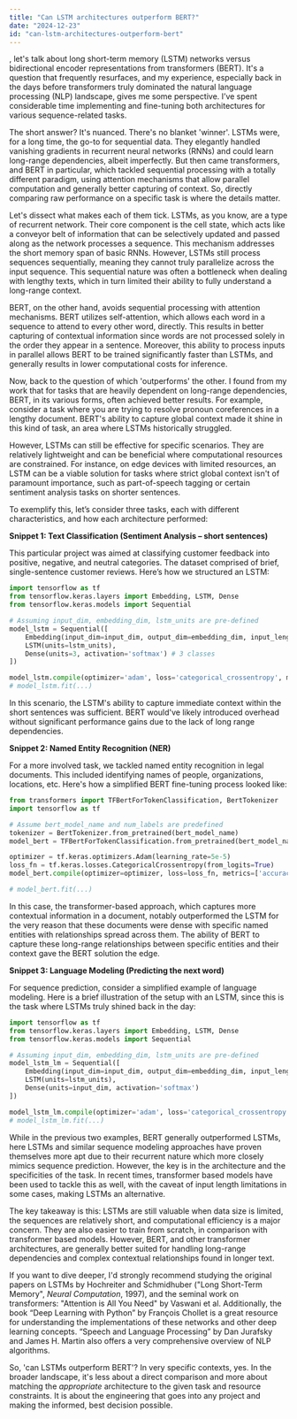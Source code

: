 ```yaml
---
title: "Can LSTM architectures outperform BERT?"
date: "2024-12-23"
id: "can-lstm-architectures-outperform-bert"
---
```


, let's talk about long short-term memory (LSTM) networks versus bidirectional encoder representations from transformers (BERT). It's a question that frequently resurfaces, and my experience, especially back in the days before transformers truly dominated the natural language processing (NLP) landscape, gives me some perspective. I’ve spent considerable time implementing and fine-tuning both architectures for various sequence-related tasks.

The short answer? It's nuanced. There's no blanket 'winner'. LSTMs were, for a long time, the go-to for sequential data. They elegantly handled vanishing gradients in recurrent neural networks (RNNs) and could learn long-range dependencies, albeit imperfectly. But then came transformers, and BERT in particular, which tackled sequential processing with a totally different paradigm, using attention mechanisms that allow parallel computation and generally better capturing of context. So, directly comparing raw performance on a specific task is where the details matter.

Let's dissect what makes each of them tick. LSTMs, as you know, are a type of recurrent network. Their core component is the cell state, which acts like a conveyor belt of information that can be selectively updated and passed along as the network processes a sequence. This mechanism addresses the short memory span of basic RNNs. However, LSTMs still process sequences sequentially, meaning they cannot truly parallelize across the input sequence. This sequential nature was often a bottleneck when dealing with lengthy texts, which in turn limited their ability to fully understand a long-range context.

BERT, on the other hand, avoids sequential processing with attention mechanisms. BERT utilizes self-attention, which allows each word in a sequence to attend to every other word, directly. This results in better capturing of contextual information since words are not processed solely in the order they appear in a sentence. Moreover, this ability to process inputs in parallel allows BERT to be trained significantly faster than LSTMs, and generally results in lower computational costs for inference.

Now, back to the question of which 'outperforms' the other. I found from my work that for tasks that are heavily dependent on long-range dependencies, BERT, in its various forms, often achieved better results. For example, consider a task where you are trying to resolve pronoun coreferences in a lengthy document. BERT's ability to capture global context made it shine in this kind of task, an area where LSTMs historically struggled.

However, LSTMs can still be effective for specific scenarios. They are relatively lightweight and can be beneficial where computational resources are constrained. For instance, on edge devices with limited resources, an LSTM can be a viable solution for tasks where strict global context isn't of paramount importance, such as part-of-speech tagging or certain sentiment analysis tasks on shorter sentences.

To exemplify this, let’s consider three tasks, each with different characteristics, and how each architecture performed:

**Snippet 1: Text Classification (Sentiment Analysis – short sentences)**

This particular project was aimed at classifying customer feedback into positive, negative, and neutral categories. The dataset comprised of brief, single-sentence customer reviews. Here’s how we structured an LSTM:

```python
import tensorflow as tf
from tensorflow.keras.layers import Embedding, LSTM, Dense
from tensorflow.keras.models import Sequential

# Assuming input_dim, embedding_dim, lstm_units are pre-defined
model_lstm = Sequential([
    Embedding(input_dim=input_dim, output_dim=embedding_dim, input_length=max_length),
    LSTM(units=lstm_units),
    Dense(units=3, activation='softmax') # 3 classes
])

model_lstm.compile(optimizer='adam', loss='categorical_crossentropy', metrics=['accuracy'])
# model_lstm.fit(...)
```

In this scenario, the LSTM's ability to capture immediate context within the short sentences was sufficient. BERT would've likely introduced overhead without significant performance gains due to the lack of long range dependencies.

**Snippet 2: Named Entity Recognition (NER)**

For a more involved task, we tackled named entity recognition in legal documents. This included identifying names of people, organizations, locations, etc. Here's how a simplified BERT fine-tuning process looked like:

```python
from transformers import TFBertForTokenClassification, BertTokenizer
import tensorflow as tf

# Assume bert_model_name and num_labels are predefined
tokenizer = BertTokenizer.from_pretrained(bert_model_name)
model_bert = TFBertForTokenClassification.from_pretrained(bert_model_name, num_labels=num_labels)

optimizer = tf.keras.optimizers.Adam(learning_rate=5e-5)
loss_fn = tf.keras.losses.CategoricalCrossentropy(from_logits=True)
model_bert.compile(optimizer=optimizer, loss=loss_fn, metrics=['accuracy'])

# model_bert.fit(...)
```

In this case, the transformer-based approach, which captures more contextual information in a document, notably outperformed the LSTM for the very reason that these documents were dense with specific named entities with relationships spread across them. The ability of BERT to capture these long-range relationships between specific entities and their context gave the BERT solution the edge.

**Snippet 3: Language Modeling (Predicting the next word)**

For sequence prediction, consider a simplified example of language modeling. Here is a brief illustration of the setup with an LSTM, since this is the task where LSTMs truly shined back in the day:

```python
import tensorflow as tf
from tensorflow.keras.layers import Embedding, LSTM, Dense
from tensorflow.keras.models import Sequential

# Assuming input_dim, embedding_dim, lstm_units are pre-defined
model_lstm_lm = Sequential([
    Embedding(input_dim=input_dim, output_dim=embedding_dim, input_length=max_length - 1), # input sequence length is max_length -1
    LSTM(units=lstm_units),
    Dense(units=input_dim, activation='softmax')
])

model_lstm_lm.compile(optimizer='adam', loss='categorical_crossentropy', metrics=['accuracy'])
# model_lstm_lm.fit(...)
```

While in the previous two examples, BERT generally outperformed LSTMs, here LSTMs and similar sequence modeling approaches have proven themselves more apt due to their recurrent nature which more closely mimics sequence prediction. However, the key is in the architecture and the specificities of the task. In recent times, transformer based models have been used to tackle this as well, with the caveat of input length limitations in some cases, making LSTMs an alternative.

The key takeaway is this: LSTMs are still valuable when data size is limited, the sequences are relatively short, and computational efficiency is a major concern. They are also easier to train from scratch, in comparison with transformer based models. However, BERT, and other transformer architectures, are generally better suited for handling long-range dependencies and complex contextual relationships found in longer text.

If you want to dive deeper, I'd strongly recommend studying the original papers on LSTMs by Hochreiter and Schmidhuber ("Long Short-Term Memory", *Neural Computation*, 1997), and the seminal work on transformers: "Attention is All You Need" by Vaswani et al. Additionally, the book “Deep Learning with Python” by François Chollet is a great resource for understanding the implementations of these networks and other deep learning concepts. “Speech and Language Processing” by Dan Jurafsky and James H. Martin also offers a very comprehensive overview of NLP algorithms.

So, 'can LSTMs outperform BERT'? In very specific contexts, yes. In the broader landscape, it's less about a direct comparison and more about matching the *appropriate* architecture to the given task and resource constraints. It is about the engineering that goes into any project and making the informed, best decision possible.
